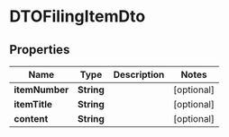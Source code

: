 

# DTOFilingItemDto

## Properties

Name | Type | Description | Notes
------------ | ------------- | ------------- | -------------
**itemNumber** | **String** |  |  [optional]
**itemTitle** | **String** |  |  [optional]
**content** | **String** |  |  [optional]




